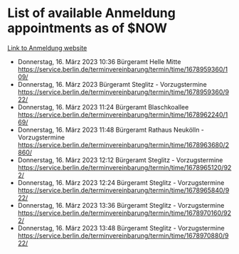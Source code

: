 # List of available Anmeldung appointments as of $NOW
[Link to Anmeldung website](https://service.berlin.de/terminvereinbarung/termin/tag.php?termin=1&anliegen[]=120686&dienstleisterlist=122210,122217,327316,122219,327312,122227,327314,122231,327346,122243,327348,122254,122252,329742,122260,329745,122262,329748,122271,327278,122273,327274,122277,327276,330436,122280,327294,122282,327290,122284,327292,122291,327270,122285,327266,122286,327264,122296,327268,150230,329760,122297,327286,122294,327284,122312,329763,122314,329775,122304,327330,122311,327334,122309,327332,317869,122281,327352,122279,329772,122283,122276,327324,122274,327326,122267,329766,122246,327318,122251,327320,122257,327322,122208,327298,122226,327300&herkunft=http%3A%2F%2Fservice.berlin.de%2Fdienstleistung%2F120686%2F)
- Donnerstag, 16. März 2023 10:36 Bürgeramt Helle Mitte https://service.berlin.de/terminvereinbarung/termin/time/1678959360/109/
- Donnerstag, 16. März 2023  Bürgeramt Steglitz - Vorzugstermine https://service.berlin.de/terminvereinbarung/termin/time/1678959360/922/
- Donnerstag, 16. März 2023 11:24 Bürgeramt Blaschkoallee https://service.berlin.de/terminvereinbarung/termin/time/1678962240/169/
- Donnerstag, 16. März 2023 11:48 Bürgeramt Rathaus Neukölln - Vorzugstermine https://service.berlin.de/terminvereinbarung/termin/time/1678963680/2860/
- Donnerstag, 16. März 2023 12:12 Bürgeramt Steglitz - Vorzugstermine https://service.berlin.de/terminvereinbarung/termin/time/1678965120/922/
- Donnerstag, 16. März 2023 12:24 Bürgeramt Steglitz - Vorzugstermine https://service.berlin.de/terminvereinbarung/termin/time/1678965840/922/
- Donnerstag, 16. März 2023 13:36 Bürgeramt Steglitz - Vorzugstermine https://service.berlin.de/terminvereinbarung/termin/time/1678970160/922/
- Donnerstag, 16. März 2023 13:48 Bürgeramt Steglitz - Vorzugstermine https://service.berlin.de/terminvereinbarung/termin/time/1678970880/922/
